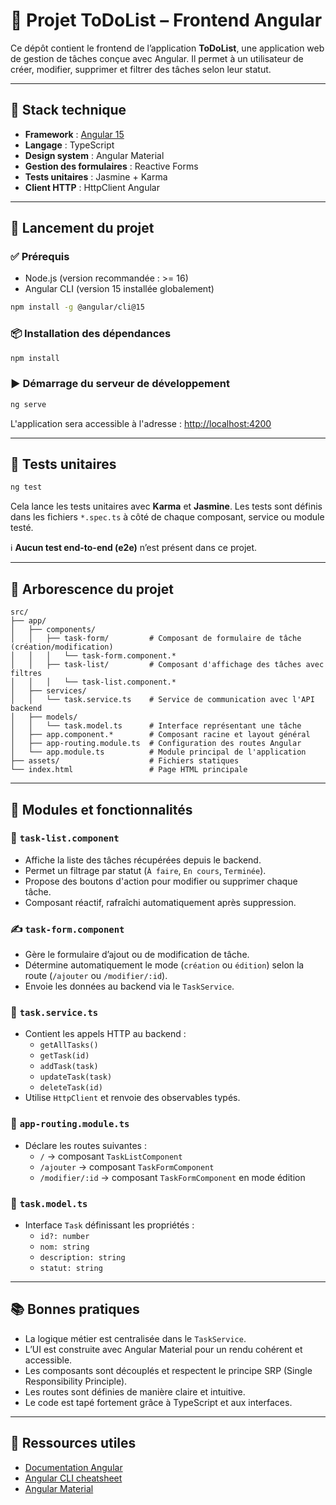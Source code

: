 # 📝 Projet ToDoList – Frontend Angular

Ce dépôt contient le frontend de l’application **ToDoList**, une application web de gestion de tâches conçue avec Angular. Il permet à un utilisateur de créer, modifier, supprimer et filtrer des tâches selon leur statut.

---

## 🧱 Stack technique

- **Framework** : [Angular 15](https://angular.io/)
- **Langage** : TypeScript
- **Design system** : Angular Material
- **Gestion des formulaires** : Reactive Forms
- **Tests unitaires** : Jasmine + Karma
- **Client HTTP** : HttpClient Angular

---

## 🚀 Lancement du projet

### ✅ Prérequis

- Node.js (version recommandée : >= 16)
- Angular CLI (version 15 installée globalement)

```bash
npm install -g @angular/cli@15
```

### 📦 Installation des dépendances

```bash
npm install
```

### ▶️ Démarrage du serveur de développement

```bash
ng serve
```

L'application sera accessible à l'adresse : [http://localhost:4200](http://localhost:4200)

---

## 🧪 Tests unitaires

```bash
ng test
```

Cela lance les tests unitaires avec **Karma** et **Jasmine**. Les tests sont définis dans les fichiers `*.spec.ts` à côté de chaque composant, service ou module testé.

ℹ️ **Aucun test end-to-end (e2e)** n’est présent dans ce projet.

---

## 📁 Arborescence du projet

```
src/
├── app/
│   ├── components/
│   │   ├── task-form/         # Composant de formulaire de tâche (création/modification)
│   │   │   └── task-form.component.*
│   │   ├── task-list/         # Composant d'affichage des tâches avec filtres
│   │   │   └── task-list.component.*
│   ├── services/
│   │   └── task.service.ts    # Service de communication avec l'API backend
│   ├── models/
│   │   └── task.model.ts      # Interface représentant une tâche
│   ├── app.component.*        # Composant racine et layout général
│   ├── app-routing.module.ts  # Configuration des routes Angular
│   └── app.module.ts          # Module principal de l'application
├── assets/                    # Fichiers statiques
└── index.html                 # Page HTML principale
```

---

## 🧩 Modules et fonctionnalités

### 📌 `task-list.component`
- Affiche la liste des tâches récupérées depuis le backend.
- Permet un filtrage par statut (`À faire`, `En cours`, `Terminée`).
- Propose des boutons d'action pour modifier ou supprimer chaque tâche.
- Composant réactif, rafraîchi automatiquement après suppression.

### ✍️ `task-form.component`
- Gère le formulaire d’ajout ou de modification de tâche.
- Détermine automatiquement le mode (`création` ou `édition`) selon la route (`/ajouter` ou `/modifier/:id`).
- Envoie les données au backend via le `TaskService`.

### 🔁 `task.service.ts`
- Contient les appels HTTP au backend :
  - `getAllTasks()`
  - `getTask(id)`
  - `addTask(task)`
  - `updateTask(task)`
  - `deleteTask(id)`
- Utilise `HttpClient` et renvoie des observables typés.

### 🧭 `app-routing.module.ts`
- Déclare les routes suivantes :
  - `/` → composant `TaskListComponent`
  - `/ajouter` → composant `TaskFormComponent`
  - `/modifier/:id` → composant `TaskFormComponent` en mode édition

### 🧱 `task.model.ts`
- Interface `Task` définissant les propriétés :
  - `id?: number`
  - `nom: string`
  - `description: string`
  - `statut: string`

---

## 📚 Bonnes pratiques

- La logique métier est centralisée dans le `TaskService`.
- L’UI est construite avec Angular Material pour un rendu cohérent et accessible.
- Les composants sont découplés et respectent le principe SRP (Single Responsibility Principle).
- Les routes sont définies de manière claire et intuitive.
- Le code est tapé fortement grâce à TypeScript et aux interfaces.

---

## 📎 Ressources utiles

- [Documentation Angular](https://angular.io/docs)
- [Angular CLI cheatsheet](https://angular.io/cli)
- [Angular Material](https://material.angular.io/components/categories)
